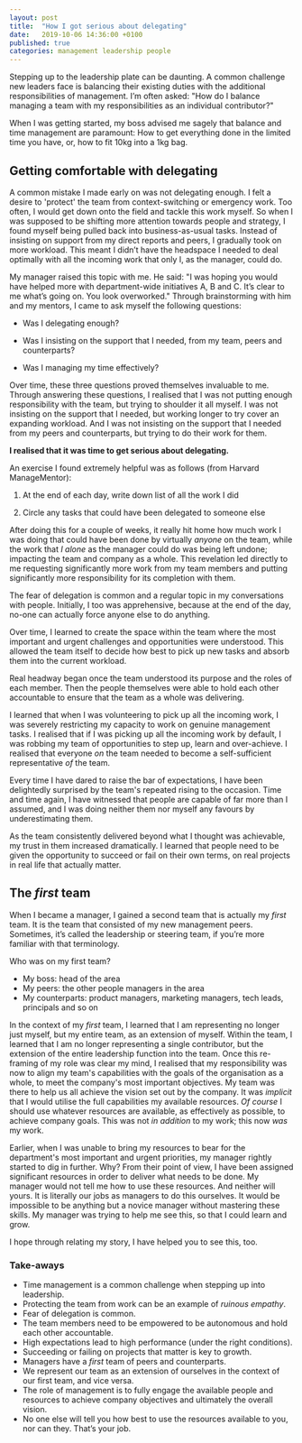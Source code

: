 ```yaml
---
layout: post
title:  "How I got serious about delegating"
date:   2019-10-06 14:36:00 +0100
published: true
categories: management leadership people
---
```


Stepping up to the leadership plate can be daunting. A common challenge new leaders face is balancing their existing duties with the additional responsibilities of management. I’m often asked: "How do I balance managing a team with my responsibilities as an individual contributor?"

When I was getting started, my boss advised me sagely that balance and time management are paramount: How to get everything done in the  limited time you have, or, how to fit 10kg into a 1kg bag.

## Getting comfortable with delegating

A common mistake I made early on was not delegating enough. I felt a desire to 'protect' the team from context-switching or emergency work. Too often, I would get down onto the field and tackle this work myself. So when I was supposed to be shifting more attention towards people and strategy, I found myself being pulled back into business-as-usual tasks. Instead of insisting on support from my direct reports and peers, I gradually took on more workload. This meant I didn’t have the headspace I needed to deal optimally with all the incoming work that only I, as the manager, could do.

My manager raised this topic with me. He said: "I was hoping you would have helped more with department-wide initiatives A, B and C. It’s clear to me what’s going on. You look overworked." Through brainstorming with him and my mentors, I came to ask myself the following questions:

- Was I delegating enough?

- Was I insisting on the support that I needed, from my team, peers and counterparts?

- Was I managing my time effectively?

Over time, these three questions proved themselves invaluable to me. Through answering these questions, I realised that I was not putting enough responsibility with the team, but trying to shoulder it all myself. I was not insisting on the support that I needed, but working longer to try cover an expanding workload. And I was not insisting on the support that I needed from my peers and counterparts, but trying to do their work for them. 

**I realised that it was time to get serious about delegating.**

An exercise I found extremely helpful was as follows (from Harvard ManageMentor):

1. At the end of each day, write down list of all the work I did

2. Circle any tasks that could have been delegated to someone else

After doing this for a couple of weeks, it really hit home how much work I was doing that could have been done by virtually *anyone* on the team, while the work that *I alone* as the manager could do was being left undone; impacting the team and company as a whole. This revelation led directly to me requesting significantly more work from my team members and putting significantly more responsibility for its completion with them.

The fear of delegation is common and a regular topic in my conversations with people. Initially, I too was apprehensive, because at the end of the day, no-one can actually force anyone else to do anything.

Over time, I learned to create the space within the team where the most important and urgent challenges and opportunities were understood. This allowed the team itself to decide how best to pick up new tasks and absorb them into the current workload.

Real headway began once the team understood its purpose and the roles of each member. Then the people themselves were able to hold each other accountable to ensure that the team as a whole was delivering.

I learned that when I was volunteering to pick up all the incoming work, I was severely restricting my capacity to work on genuine management tasks. I realised that if I was picking up all the incoming work by default, I was robbing my team of opportunities to step up, learn and over-achieve. I realised that everyone *on* the team needed to become a self-sufficient representative *of* the team.

Every time I have dared to raise the bar of expectations, I have been delightedly surprised by the team's repeated rising to the occasion. Time and time again, I have witnessed that people are capable of far more than I assumed, and I was doing neither them nor myself any favours by underestimating them.

As the team consistently delivered beyond what I thought was achievable, my trust in them increased dramatically. I learned that people need to be given the opportunity to succeed or fail on their own terms, on real projects in real life that actually matter.

## The *first* team

When I became a manager, I gained a second team that is actually my *first* team. It is the team that consisted of my new management peers. Sometimes, it’s called the leadership or steering team, if you’re more familiar with that terminology.

Who was on my first team?

* My boss: head of the area
* My peers: the other people managers in the area
* My counterparts: product managers, marketing managers, tech leads, principals and so on

In the context of my *first* team, I learned that I am representing no longer just myself, but my entire team, as an extension of myself. Within the team, I learned that I am no longer representing a single contributor, but the extension of the entire leadership function into the team. Once this re-framing of my role was clear my mind, I realised that my responsibility was now to align my team's capabilities with the goals of the organisation as a whole, to meet the company's most important objectives. My team was there to help us all achieve the vision set out by the company. It was *implicit* that I would utilise the full capabilities my available resources. *Of course* I should use whatever resources are available, as effectively as possible, to achieve company goals. This was not *in addition* to my work; this now *was* my work.

Earlier, when I was unable to bring my resources to bear for the department's most important and urgent priorities, my manager rightly started to dig in further. Why? From their point of view, I have been assigned significant resources in order to deliver what needs to be done. My manager would not tell me how to use these resources. And neither will yours. It is literally our jobs as managers to do this ourselves. It would be impossible to be anything but a novice manager without mastering these skills. My manager was trying to help me see this, so that I could learn and grow.

I hope through relating my story, I have helped you to see this, too.

### Take-aways

* Time management is a common challenge when stepping up into leadership.
* Protecting the team from work can be an example of *ruinous empathy*.
* Fear of delegation is common.
* The team members need to be empowered to be autonomous and hold each other accountable.
* High expectations lead to high performance (under the right conditions).
* Succeeding or failing on projects that matter is key to growth.
* Managers have a *first* team of peers and counterparts.
* We represent our team as an extension of ourselves in the context of our first team, and vice versa.
* The role of management is to fully engage the available people and resources to achieve company objectives and ultimately the overall vision.
* No one else will tell you how best to use the resources available to you, nor can they. That’s your job.